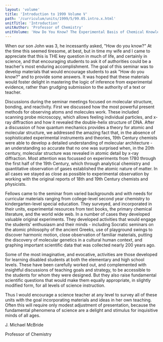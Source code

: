 ```yaml
---
layout: 'volume'
title: 'Introduction to 1999 Volume V'
path: '/curriculum/units/1999/5/99.05.intro.x.html'
unitTitle: 'Introduction'
unitAuthor: 'Professor of Chemistry'
unitVolume: 'How Do You Know? The Experimental Basis of Chemical Knowledge'
---
```


<body>
 <p>
  When our son John was 3, he incessantly asked, "How do you know?"  At the time this seemed tiresome, at best, but in time my wife and I came to appreciate that this is THE key question in much of life, and certainly in science, and that encouraging students to ask it of authorities could be a teacher's most enduring accomplishment. The goal of this seminar was to develop materials that would encourage students to ask "How do you know?" and to provide some answers.  It was hoped that these materials would foster delight in mastering the logic of inference from experimental evidence, rather than grudging submission to the authority of a text or teacher.
 </p>
 <p>
  Discussions during the seminar meetings focused on molecular structure, bonding, and reactivity.  First we discussed how the most powerful present methods for observing atoms and molecules work.  These included scanning probe microscopy, which allows feeling individual particles, and x-ray diffraction and how it revealed the double-helix structure of DNA. After a discussion of how quantum mechanics provides a theory for atomic and molecular structure, we addressed the amazing fact that, in the absence of sophisticated experimental instruments and theories, 19th Century chemists were able to develop a detailed understanding of molecular architecture - an understanding so accurate that no one was surprised when, in the 20th century, molecular structure was revealed in atomic detail by x-ray diffraction. Most attention was focussed on experiments from 1780 through the first half of the 19th Century, which through analytical chemistry and quantitative observation of gases established the atomic nature of matter. In all cases we stayed as close as possible to experimental observation by working with the original reports of 18th and 19th Century chemists and physicists.
 </p>
 <p>
  Fellows came to the seminar from varied backgrounds and with needs for curricular materials ranging from college-level second year chemistry to kindergarten-level special education.  They surveyed, and incorporated in their units, experimental resources from text books, the primary chemical literature, and the world wide web.  In a number of cases they developed valuable original experiments. They developed activities that would engage the students' enthusiasm and their minds - including Socratic seminars on the atomic philosophy of the ancient Greeks, use of playground swings to discover harmonic motion, close observation of familiar materials, putting the discovery of molecular genetics in a cultural human context, and graphing important scientific data that was collected nearly 200 years ago.
 </p>
 <p>
  Some of the most imaginative, and evocative, activities are those developed for learning disabled students at both the elementary and high school levels.  These have been carefully worked out, and complemented with insightful discussions of teaching goals and strategy, to be accessible to the students for whom they were designed. But they also raise fundamental scientific questions that would make them equally appropriate, in slightly modified form, for all levels of science instruction.
 </p>
 <p>
  Thus I would encourage a science teacher at any level to survey all of these units with the goal incorporating materials and ideas in her own teaching.  Often this will require only modest adjustment of presentation, because the fundamental phenomena of science are a delight and stimulus for inquisitive minds of all ages.
 </p>
 <p>
  J. Michael McBride
 </p>
 <p>
  Professor of Chemistry
 </p>

</body>
